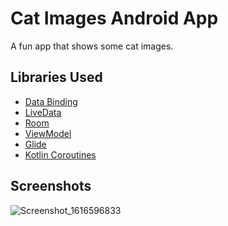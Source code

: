 # Cat Images Android App

A fun app that shows some cat images.

Libraries Used
--------------
  * [Data Binding][11]
  * [LiveData][13]
  * [Room][16]
  * [ViewModel][17]
  * [Glide][90]
  * [Kotlin Coroutines][91]

[11]: https://developer.android.com/topic/libraries/data-binding/
[13]: https://developer.android.com/topic/libraries/architecture/livedata
[16]: https://developer.android.com/topic/libraries/architecture/room
[17]: https://developer.android.com/topic/libraries/architecture/viewmodel
[90]: https://bumptech.github.io/glide/
[91]: https://kotlinlang.org/docs/reference/coroutines-overview.html

Screenshots
--------------
![Screenshot_1616596833](https://user-images.githubusercontent.com/50223173/112329193-c18a1580-8c95-11eb-8438-a50707d4502e.png)
